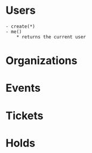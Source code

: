 # Users

    - create(*)
    - me()
        * returns the current user

# Organizations

# Events

# Tickets

# Holds
